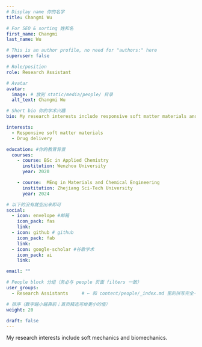 ```yaml
---
# Display name 你的名字
title: Changmi Wu

# For SEO & sorting 姓和名
first_name: Changmi
last_name: Wu

# This is an author profile, no need for "authors:" here
superuser: false

# Role/position
role: Research Assistant

# Avatar
avatar:
  image: # 放到 static/media/people/ 目录
  alt_text: Changmi Wu

# Short bio 你的学术兴趣
bio: My research interests include responsive soft matter materials and drug delivery.

interests:
  - Responsive soft matter materials
  - Drug delivery

education: #你的教育背景
  courses:
    - course: BSc in Applied Chemistry
      institution: Wenzhou University
      year: 2020

    - course:  MEng in Materials and Chemical Engineering
      institution: Zhejiang Sci-Tech University
      year: 2024

# 以下的没有就空出来即可
social:
  - icon: envelope #邮箱
    icon_pack: fas
    link: 
  - icon: github # github
    icon_pack: fab
    link: 
  - icon: google-scholar #谷歌学术
    icon_pack: ai
    link: 

email: ""

# People block 分组（务必与 people 页面 filters 一致）
user_groups:
  - Research Assistants     # ← 和 content/people/_index.md 里的拼写完全一致

# 排序（数字越小越靠前；首页精选可给更小的值）
weight: 20

draft: false
---
```

My research interests include soft mechanics and biomechanics.
